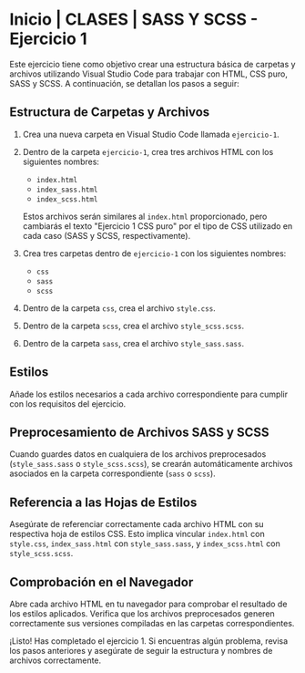 # Inicio | CLASES | SASS Y SCSS - Ejercicio 1

Este ejercicio tiene como objetivo crear una estructura básica de carpetas y archivos utilizando Visual Studio Code para trabajar con HTML, CSS puro, SASS y SCSS. A continuación, se detallan los pasos a seguir:

## Estructura de Carpetas y Archivos

1. Crea una nueva carpeta en Visual Studio Code llamada `ejercicio-1`.

2. Dentro de la carpeta `ejercicio-1`, crea tres archivos HTML con los siguientes nombres:
   - `index.html`
   - `index_sass.html`
   - `index_scss.html`

   Estos archivos serán similares al `index.html` proporcionado, pero cambiarás el texto "Ejercicio 1 CSS puro" por el tipo de CSS utilizado en cada caso (SASS y SCSS, respectivamente).

3. Crea tres carpetas dentro de `ejercicio-1` con los siguientes nombres:
   - `css`
   - `sass`
   - `scss`

4. Dentro de la carpeta `css`, crea el archivo `style.css`.

5. Dentro de la carpeta `scss`, crea el archivo `style_scss.scss`.

6. Dentro de la carpeta `sass`, crea el archivo `style_sass.sass`.

## Estilos

Añade los estilos necesarios a cada archivo correspondiente para cumplir con los requisitos del ejercicio.

## Preprocesamiento de Archivos SASS y SCSS

Cuando guardes datos en cualquiera de los archivos preprocesados (`style_sass.sass` o `style_scss.scss`), se crearán automáticamente archivos asociados en la carpeta correspondiente (`sass` o `scss`).

## Referencia a las Hojas de Estilos

Asegúrate de referenciar correctamente cada archivo HTML con su respectiva hoja de estilos CSS. Esto implica vincular `index.html` con `style.css`, `index_sass.html` con `style_sass.sass`, y `index_scss.html` con `style_scss.scss`.

## Comprobación en el Navegador

Abre cada archivo HTML en tu navegador para comprobar el resultado de los estilos aplicados. Verifica que los archivos preprocesados generen correctamente sus versiones compiladas en las carpetas correspondientes.

¡Listo! Has completado el ejercicio 1. Si encuentras algún problema, revisa los pasos anteriores y asegúrate de seguir la estructura y nombres de archivos correctamente.
